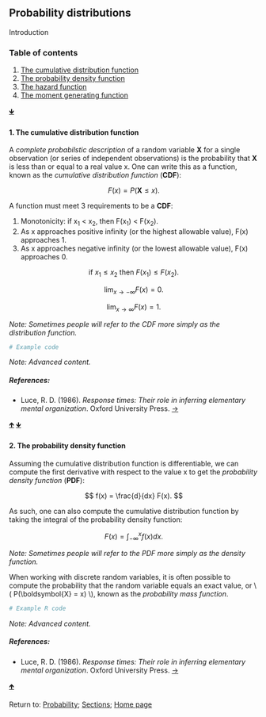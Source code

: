 <script src="https://cdn.mathjax.org/mathjax/latest/MathJax.js?config=TeX-AMS-MML_HTMLorMML" type="text/javascript"></script>
## Probability distributions

Introduction

<a name="TOC"></a>
### Table of contents
1. <a href="#S01">The cumulative distribution function</a>
2. <a href="#S02">The probability density function</a>
3. <a href="#S03">The hazard function</a>
4. <a href="#S04">The moment generating function</a>

<a href="#END">&#129147;</a>

<a name="S01"></a>
#### 1. The cumulative distribution function

A *complete probabilstic description* of a random variable **X** for a single observation (or series of independent observations) is the probability that **X** is less than or equal to a real value x. One can write this as a function, known as the *cumulative distribution function* (**CDF**):

$$
F(x) = P(\boldsymbol{X} \leq x).
$$

A function must meet 3 requirements to be a **CDF**:

1. Monotonicity: if x<sub>1</sub> < x<sub>2</sub>, then F(x<sub>1</sub>) < F(x<sub>2</sub>).
2. As x approaches positive infinity (or the highest allowable value), F(x) approaches 1.
3. As x approaches negative infinity (or the lowest allowable value), F(x) approaches 0.

$$
\textrm{if } x_1 \leq x_2 \textrm{ then } F(x_1) \leq F(x_2).
$$

$$
\lim_{x \to -\infty} F(x) = 0.
$$

$$
\lim_{x \to \infty} F(x) = 1.
$$

*Note: Sometimes people will refer to the CDF more simply as the distribution function.*


```R
# Example code
```

*Note: Advanced content.*

##### References:

* Luce, R. D. (1986). *Response times: Their role in inferring elementary mental organization*. Oxford University Press. [&rarr;](https://oxford.universitypressscholarship.com/view/10.1093/acprof:oso/9780195070019.001.0001/acprof-9780195070019)

<a href="#TOC">&#129145;</a> <a href="#END">&#129147;</a>

<a name="S02"></a>
#### 2. The probability density function

Assuming the cumulative distribution function is differentiable, we can compute the first derivative with respect to the value x to get the *probability density function* (**PDF**):

$$
f(x) = \frac{d}{dx} F(x).
$$

As such, one can also compute the cumulative distribution function by taking the integral of the probability density function:

$$
F(x) = \int_{-\infty}^{x} f(x) dx.
$$

*Note: Sometimes people will refer to the PDF more simply as the density function.*

When working with discrete random variables, it is often possible to compute the probability that the random variable equals an exact value, or \\( P(\boldsymbol{X} = x) \\), known as the *probability mass function*.

```R
# Example R code
```

*Note: Advanced content.*

##### References:

* Luce, R. D. (1986). *Response times: Their role in inferring elementary mental organization*. Oxford University Press. [&rarr;](https://oxford.universitypressscholarship.com/view/10.1093/acprof:oso/9780195070019.001.0001/acprof-9780195070019)

<a href="#TOC">&#129145;</a>

<a name="END"></a>
Return to:
[Probability](C01_P000_Probability.md);
[Sections](C00_P002_Chapters.md);
[Home page](https://rettopnivek.github.io/Tutorials_for_statistics/)
